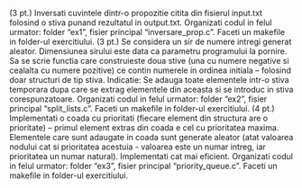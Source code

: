 (3 pt.) Inversati cuvintele dintr-o propozitie citita din fisierul input.txt folosind o stiva punand rezultatul in output.txt. Organizati codul in felul urmator: folder “ex1”, fisier principal “inversare_prop.c”. Faceti un makefile in folder-ul exercitiului.
(3 pt.) Se considera un sir de numere intregi generat aleator. Dimensiunea sirului este data ca parametru programului la pornire. Sa se scrie functia care construieste doua stive (una cu numere negative si cealalta cu numere pozitive) ce contin numerele in ordinea initiala – folosind doar structuri de tip stiva. Indicatie: Se adauga toate elementele intr-o stiva temporara dupa care se extrag elementele din aceasta si se introduc in stiva corespunzatoare. Organizati codul in felul urmator: folder “ex2”, fisier principal “split_lists.c”. Faceti un makefile in folder-ul exercitiului.
(4 pt.) Implementati o coada cu prioritati (fiecare element din structura are o prioritate) – primul element extras din coada e cel cu prioritatea maxima. Elementele care sunt adaugate in coada sunt generate aleator (atat valoarea nodului cat si prioritatea acestuia - valoarea este un numar intreg, iar prioritatea un numar natural). Implementati cat mai eficient. Organizati codul in felul urmator: folder “ex3”, fisier principal “priority_queue.c”. Faceti un makefile in folder-ul exercitiului.
